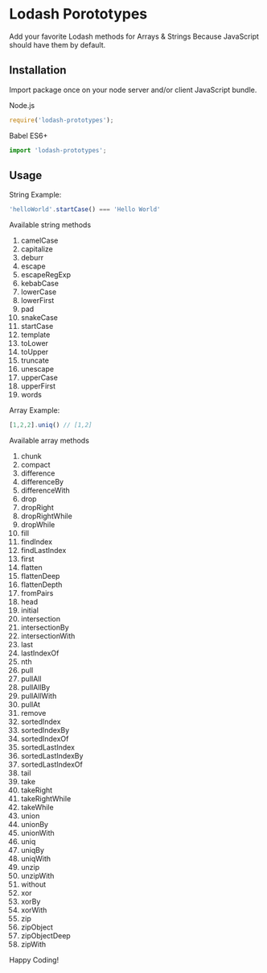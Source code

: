 # Lodash Porototypes

Add your favorite Lodash methods for Arrays & Strings
Because JavaScript should have them by default.

## Installation

Import package once on your node server and/or client JavaScript bundle.

Node.js

``` javascript
require('lodash-prototypes');
```

Babel ES6+

``` javascript
import 'lodash-prototypes';
```

## Usage

String Example:

``` javascript
'helloWorld'.startCase() === 'Hello World'
```

Available string methods
1. camelCase
1. capitalize
1. deburr
1. escape
1. escapeRegExp
1. kebabCase
1. lowerCase
1. lowerFirst
1. pad
1. snakeCase
1. startCase
1. template
1. toLower
1. toUpper
1. truncate
1. unescape
1. upperCase
1. upperFirst
1. words

Array Example:

``` javascript
[1,2,2].uniq() // [1,2]
```

Available array methods
1. chunk
1. compact
1. difference
1. differenceBy
1. differenceWith
1. drop
1. dropRight
1. dropRightWhile
1. dropWhile
1. fill
1. findIndex
1. findLastIndex
1. first
1. flatten
1. flattenDeep
1. flattenDepth
1. fromPairs
1. head
1. initial
1. intersection
1. intersectionBy
1. intersectionWith
1. last
1. lastIndexOf
1. nth
1. pull
1. pullAll
1. pullAllBy
1. pullAllWith
1. pullAt
1. remove
1. sortedIndex
1. sortedIndexBy
1. sortedIndexOf
1. sortedLastIndex
1. sortedLastIndexBy
1. sortedLastIndexOf
1. tail
1. take
1. takeRight
1. takeRightWhile
1. takeWhile
1. union
1. unionBy
1. unionWith
1. uniq
1. uniqBy
1. uniqWith
1. unzip
1. unzipWith
1. without
1. xor
1. xorBy
1. xorWith
1. zip
1. zipObject
1. zipObjectDeep
1. zipWith

Happy Coding!
